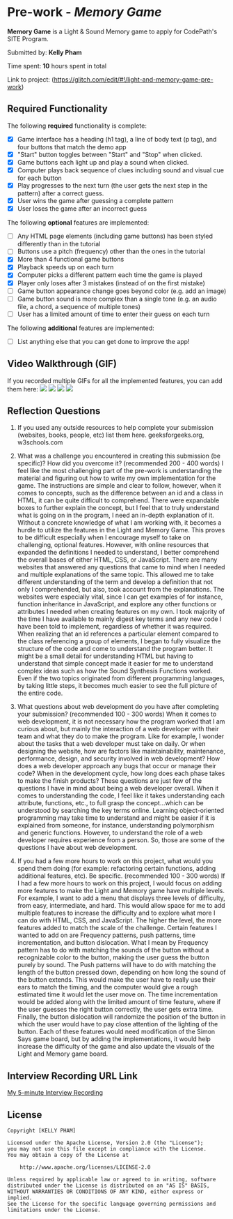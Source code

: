 # Pre-work - _Memory Game_

**Memory Game** is a Light & Sound Memory game to apply for CodePath's SITE Program.

Submitted by: **Kelly Pham**

Time spent: **10** hours spent in total

Link to project: (https://glitch.com/edit/#!/light-and-memory-game-pre-work)

## Required Functionality

The following **required** functionality is complete:

- [x] Game interface has a heading (h1 tag), a line of body text (p tag), and four buttons that match the demo app
- [x] "Start" button toggles between "Start" and "Stop" when clicked.
- [x] Game buttons each light up and play a sound when clicked.
- [x] Computer plays back sequence of clues including sound and visual cue for each button
- [x] Play progresses to the next turn (the user gets the next step in the pattern) after a correct guess.
- [x] User wins the game after guessing a complete pattern
- [x] User loses the game after an incorrect guess

The following **optional** features are implemented:

- [ ] Any HTML page elements (including game buttons) has been styled differently than in the tutorial
- [ ] Buttons use a pitch (frequency) other than the ones in the tutorial
- [x] More than 4 functional game buttons
- [x] Playback speeds up on each turn
- [x] Computer picks a different pattern each time the game is played
- [x] Player only loses after 3 mistakes (instead of on the first mistake)
- [ ] Game button appearance change goes beyond color (e.g. add an image)
- [ ] Game button sound is more complex than a single tone (e.g. an audio file, a chord, a sequence of multiple tones)
- [ ] User has a limited amount of time to enter their guess on each turn

The following **additional** features are implemented:

- [ ] List anything else that you can get done to improve the app!

## Video Walkthrough (GIF)

If you recorded multiple GIFs for all the implemented features, you can add them here:
![](http://g.recordit.co/fPLeydUF39.gif)
![](http://g.recordit.co/5pD32EJPY1.gif)
![](http://g.recordit.co/9H9zxNeN5p.gif)
![](gif4-link-here)

## Reflection Questions

1. If you used any outside resources to help complete your submission (websites, books, people, etc) list them here.
   geeksforgeeks.org, w3schools.com

2. What was a challenge you encountered in creating this submission (be specific)? How did you overcome it? (recommended 200 - 400 words)
   I feel like the most challenging part of the pre-work is understanding the material and figuring out how to write my own implementation for the game.
   The instructions are simple and clear to follow, however, when it comes to concepts, such as the difference between an id and a class in HTML, it can
   be quite difficult to comprehend. There were expandable boxes to further explain the concept, but I feel that to truly understand what is going on in
   the program, I need an in-depth explanation of it. Without a concrete knowledge of what I am working with, it becomes a hurdle to utilize the features
   in the Light and Memory Game. This proves to be difficult especially when I encourage myself to take on challenging, optional features.
   However, with online resources that expanded the definitions I needed to understand, I better comprehend the overall bases of either HTML, CSS,
   or JavaScript. There are many websites that answered any questions that came to mind when I needed and multiple explanations of the same topic.
   This allowed me to take different understanding of the term and develop a definition that not only I comprehended, but also, took account from the
   explanations. The websites were especially vital, since I can get examples of for instance, function inheritance in JavaScript, and explore any other
   functions or attributes I needed when creating features on my own. I took majority of the time I have available to mainly digest key terms and any new
   code I have been told to implement, regardless of whether it was required. When realizing that an id references a particular element compared to the class
   referencing a group of elements, I began to fully visualize the structure of the code and come to understand the program better. It might be a small detail
   for understanding HTML but having to understand that simple concept made it easier for me to understand complex ideas such as how the Sound Synthesis Functions
   worked. Even if the two topics originated from different programming languages, by taking little steps, it becomes much easier to see the full picture of the entire code.

3. What questions about web development do you have after completing your submission? (recommended 100 - 300 words)
   When it comes to web development, it is not necessary how the program worked that I am curious about, but mainly
   the interaction of a web developer with their team and what they do to make the program. Like for example, I wonder
   about the tasks that a web developer must take on daily. Or when designing the website, how are factors like maintainability,
   maintenance, performance, design, and security involved in web development? How does a web developer approach any bugs that
   occur or manage their code? When in the development cycle, how long does each phase takes to make the finish products? These
   questions are just few of the questions I have in mind about being a web developer overall. When it comes to understanding the code,
   I feel like it takes understanding each attribute, functions, etc., to full grasp the concept…which can be understood by searching the
   key terms online. Learning object-oriented programming may take time to understand and might be easier if it is explained from someone,
   for instance, understanding polymorphism and generic functions. However, to understand the role of a web developer requires experience
   from a person. So, those are some of the questions I have about web development.

4. If you had a few more hours to work on this project, what would you spend them doing (for example: refactoring certain functions, adding additional features, etc). Be specific. (recommended 100 - 300 words)
   If I had a few more hours to work on this project, I would focus on adding more features to make the Light and Memory game have multiple levels. For example, I want to add a menu that displays three levels of difficulty,
   from easy, intermediate, and hard. This would allow space for me to add multiple features to increase the difficulty and to explore what more I can do with HTML, CSS, and JavaScript. The higher the level, the more features
   added to match the scale of the challenge. Certain features I wanted to add on are Frequency patterns, push patterns, time incrementation, and button dislocation. What I mean by Frequency pattern has to do with matching the
   sounds of the button without a recognizable color to the button, making the user guess the button purely by sound. The Push patterns will have to do with matching the length of the button pressed down, depending on how long
   the sound of the button extends. This would make the user have to really use their ears to match the timing, and the computer would give a rough estimated time it would let the user move on. The time incrementation would be
   added along with the limited amount of time feature, where if the user guesses the right button correctly, the user gets extra time. Finally, the button dislocation will randomize the position of the button in which the user
   would have to pay close attention of the lighting of the button. Each of these features would need modification of the Simon Says game board, but by adding the implementations, it would help increase the difficulty of the game
   and also update the visuals of the Light and Memory game board.

## Interview Recording URL Link

[My 5-minute Interview Recording](https://drive.google.com/file/d/18DPWBa0vJrM0q74oZtiXkVV7h6LLu_Tb/view?usp=sharing)

## License

    Copyright [KELLY PHAM]

    Licensed under the Apache License, Version 2.0 (the "License");
    you may not use this file except in compliance with the License.
    You may obtain a copy of the License at

        http://www.apache.org/licenses/LICENSE-2.0

    Unless required by applicable law or agreed to in writing, software
    distributed under the License is distributed on an "AS IS" BASIS,
    WITHOUT WARRANTIES OR CONDITIONS OF ANY KIND, either express or implied.
    See the License for the specific language governing permissions and
    limitations under the License.
